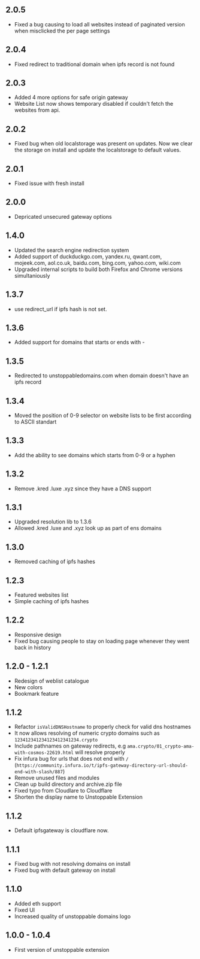 ## 2.0.5
* Fixed a bug causing to load all websites instead of paginated version when misclicked the per page settings

## 2.0.4
* Fixed redirect to traditional domain when ipfs record is not found

## 2.0.3
* Added 4 more options for safe origin gateway
* Website List now shows temporary disabled if couldn't fetch the websites from api.

## 2.0.2
* Fixed bug when old localstorage was present on updates. Now we clear the storage on install and update the localstorage to default values.

## 2.0.1
* Fixed issue with fresh install

## 2.0.0
* Depricated unsecured gateway options

## 1.4.0
* Updated the search engine redirection system
* Added support of duckduckgo.com, yandex.ru, qwant.com, mojeek.com, aol.co.uk, baidu.com, bing.com, yahoo.com, wiki.com
* Upgraded internal scripts to build both Firefox and Chrome versions simultaniously 

## 1.3.7
* use redirect_url if ipfs hash is not set.

## 1.3.6
* Added support for domains that starts or ends with -

## 1.3.5
* Redirected to unstoppabledomains.com when domain doesn't have an ipfs record

## 1.3.4
* Moved the position of 0-9 selector on website lists to be first according to ASCII standart

## 1.3.3
* Add the ability to see domains which starts from 0-9 or a hyphen 

## 1.3.2
* Remove .kred .luxe .xyz since they have a DNS support

## 1.3.1
* Upgraded resolution lib to 1.3.6
* Allowed .kred .luxe and .xyz look up as part of ens domains

## 1.3.0
* Removed caching of ipfs hashes

## 1.2.3
* Featured websites list
* Simple caching of ipfs hashes

## 1.2.2
* Responsive design
* Fixed bug causing people to stay on loading page whenever they went back in history

## 1.2.0 - 1.2.1
 * Redesign of weblist catalogue
 * New colors
 * Bookmark feature

## 1.1.2
 * Refactor `isValidDNSHostname` to properly check for valid dns hostnames
 * It now allows resolving of numeric crypto domains such as `123412341234123412341234.crypto`
 * Include pathnames on gateway redirects, e.g `ama.crypto/01_crypto-ama-with-cosmos-22619.html` will resolve properly
 * Fix infura bug for urls that does not end with `/` (`https://community.infura.io/t/ipfs-gateway-directory-url-should-end-with-slash/887`)
 * Remove unused files and modules
 * Clean up build directory and archive.zip file
 * Fixed typo from Cloudlare to Cloudflare 
 * Shorten the display name to Unstoppable Extension

## 1.1.2
 * Default ipfsgateway is cloudflare now.

## 1.1.1
 * Fixed bug with not resolving domains on install
 * Fixed bug with default gateway on install

## 1.1.0
 * Added eth support
 * Fixed UI
 * Increased quality of unstoppable domains logo

## 1.0.0 - 1.0.4
 * First version of unstoppable extension
